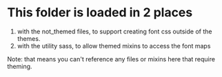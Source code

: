 # This folder is loaded in 2 places #

1. with the not_themed files, to support creating font css outside of the themes.
2. with the utility sass, to allow themed mixins to access the font maps

Note: that means you can't reference any files or mixins here that require theming.